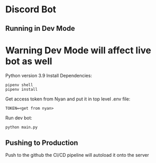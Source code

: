# Discord Bot #

## Running in Dev Mode ##

# Warning Dev Mode will affect live bot as well #

Python version 3.9
Install Dependencies:
```
pipenv shell
pipenv install
```
Get access token from Nyan and put it in top level .env file:
```
TOKEN=<get from nyan>
```
Run dev bot:
```
python main.py
```

## Pushing to Production ##

Push to the github the CI/CD pipeline will autoload it onto the server